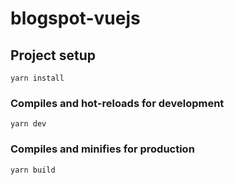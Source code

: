 # blogspot-vuejs

## Project setup

```
yarn install
```

### Compiles and hot-reloads for development

```
yarn dev
```

### Compiles and minifies for production

```
yarn build
```
